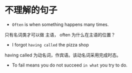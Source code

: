# 不理解的句子

- <code>Often</code> is when something happens many times.

只有名词类才可以做 主语， often 为什么在主语的位置？



- I forgot <code>having called</code> the pizza shop

having called 为动名词，作宾语。该动名词采用完成时态。



- To fail means you do not succeed <code>in what</code> you try to do.


